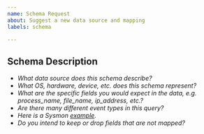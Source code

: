 ```yaml
---
name: Schema Request
about: Suggest a new data source and mapping
labels: schema

---
```


## Schema Description
* *What data source does this schema describe?*
* *What OS, hardware, device, etc. does this schema represent?*
* *What are the specific fields you would expect in the data, e.g. process_name, file_name, ip_address, etc.?*
* *Are there many different event types in this query?*
* *Here is a Sysmon [example](https://github.com/endgameinc/eqllib/blob/master/eqllib/sources/sysmon.toml).*
* *Do you intend to keep or drop fields that are not mapped?*
